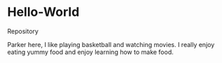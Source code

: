 # Hello-World
Repository

Parker here, I like playing basketball and watching movies.
I really enjoy eating yummy food and enjoy learning how to make food.
